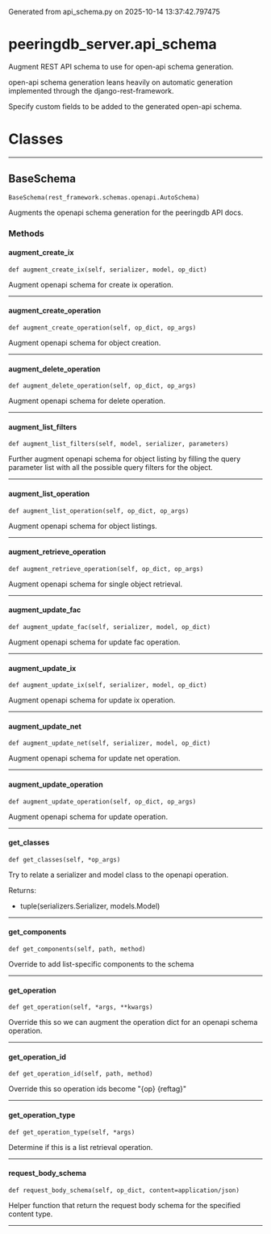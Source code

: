 Generated from api_schema.py on 2025-10-14 13:37:42.797475

# peeringdb_server.api_schema

Augment REST API schema to use for open-api schema generation.

open-api schema generation leans heavily on automatic generation
implemented through the django-rest-framework.

Specify custom fields to be added to the generated open-api schema.

# Classes
---

## BaseSchema

```
BaseSchema(rest_framework.schemas.openapi.AutoSchema)
```

Augments the openapi schema generation for
the peeringdb API docs.


### Methods

#### augment_create_ix
`def augment_create_ix(self, serializer, model, op_dict)`

Augment openapi schema for create ix operation.

---
#### augment_create_operation
`def augment_create_operation(self, op_dict, op_args)`

Augment openapi schema for object creation.

---
#### augment_delete_operation
`def augment_delete_operation(self, op_dict, op_args)`

Augment openapi schema for delete operation.

---
#### augment_list_filters
`def augment_list_filters(self, model, serializer, parameters)`

Further augment openapi schema for object listing by filling
the query parameter list with all the possible query filters
for the object.

---
#### augment_list_operation
`def augment_list_operation(self, op_dict, op_args)`

Augment openapi schema for object listings.

---
#### augment_retrieve_operation
`def augment_retrieve_operation(self, op_dict, op_args)`

Augment openapi schema for single object retrieval.

---
#### augment_update_fac
`def augment_update_fac(self, serializer, model, op_dict)`

Augment openapi schema for update fac operation.

---
#### augment_update_ix
`def augment_update_ix(self, serializer, model, op_dict)`

Augment openapi schema for update ix operation.

---
#### augment_update_net
`def augment_update_net(self, serializer, model, op_dict)`

Augment openapi schema for update net operation.

---
#### augment_update_operation
`def augment_update_operation(self, op_dict, op_args)`

Augment openapi schema for update operation.

---
#### get_classes
`def get_classes(self, *op_args)`

Try to relate a serializer and model class to the openapi operation.

Returns:

- tuple(serializers.Serializer, models.Model)

---
#### get_components
`def get_components(self, path, method)`

Override to add list-specific components to the schema

---
#### get_operation
`def get_operation(self, *args, **kwargs)`

Override this so we can augment the operation dict
for an openapi schema operation.

---
#### get_operation_id
`def get_operation_id(self, path, method)`

Override this so operation ids become "{op} {reftag}"

---
#### get_operation_type
`def get_operation_type(self, *args)`

Determine if this is a list retrieval operation.

---
#### request_body_schema
`def request_body_schema(self, op_dict, content=application/json)`

Helper function that return the request body schema
for the specified content type.

---
